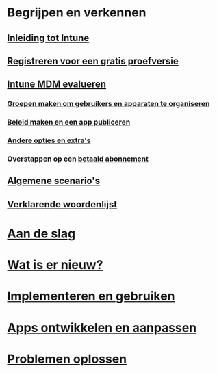 # <a name="understand-and-explore"></a>Begrijpen en verkennen
## <a name="introduction-to-intuneintroduction-to-microsoft-intunemd"></a>[Inleiding tot Intune](introduction-to-microsoft-intune.md)
## <a name="sign-up-for-a-free-trialsign-up-for-30-day-trial-microsoft-intunemd"></a>[Registreren voor een gratis proefversie](sign-up-for-30-day-trial-microsoft-intune.md)
## <a name="evaluate-intune-mdmmobile-device-management-trial-guide-microsoft-intunemd"></a>[Intune MDM evalueren](mobile-device-management-trial-guide-microsoft-intune.md)
### <a name="create-groups-to-organize-users-devicesget-started-with-a-30-day-trial-of-microsoft-intune-step-3md"></a>[Groepen maken om gebruikers en apparaten te organiseren](get-started-with-a-30-day-trial-of-microsoft-intune-step-3.md)
### <a name="create-policies-and-publish-an-appget-started-with-a-30-day-trial-of-microsoft-intune-step-4md"></a>[Beleid maken en een app publiceren](get-started-with-a-30-day-trial-of-microsoft-intune-step-4.md)
### <a name="other-options-and-extrasget-started-with-a-30-day-trial-of-microsoft-intune-step-6md"></a>[Andere opties en extra's](get-started-with-a-30-day-trial-of-microsoft-intune-step-6.md)
### <a name="convert-to-a-paid-subscriptionget-started-with-a-30-day-trial-of-microsoft-intune-step-7md"></a>Overstappen op een [betaald abonnement](get-started-with-a-30-day-trial-of-microsoft-intune-step-7.md)
## <a name="common-scenarioscommon-ways-to-use-intunemd"></a>[Algemene scenario's](common-ways-to-use-intune.md)
## <a name="glossaryintune-glossarymd"></a>[Verklarende woordenlijst](intune-glossary.md)

# <a name="get-startedintuneget-startedget-started"></a>[Aan de slag](/intune/get-started/get-started)
# <a name="whats-newintunewhats-newwhats-new-in-microsoft-intune"></a>[Wat is er nieuw?](/intune/whats-new/whats-new-in-microsoft-intune)
<!-- # [Plan and Design](/intune/plan-design/ways-to-do-enterprise-mobility) -->
# <a name="deploy-and-useintunedeploy-useoverview-of-device-and-app-lifecycles-in-microsoft-intune"></a>[Implementeren en gebruiken](/intune/deploy-use/overview-of-device-and-app-lifecycles-in-microsoft-intune)
# <a name="develop-and-customize-appsintunedevelopintune-app-sdk"></a>[Apps ontwikkelen en aanpassen](/intune/develop/intune-app-sdk)
# <a name="troubleshootintunetroubleshootgeneral-troubleshooting-tips-for-microsoft-intune"></a>[Problemen oplossen](/intune/troubleshoot/general-troubleshooting-tips-for-microsoft-intune)


<!--HONumber=Nov16_HO5-->


